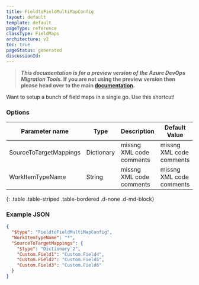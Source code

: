 ```yaml
---
title: FieldtoFieldMultiMapConfig
layout: default
template: default
pageType: reference
classType: FieldMaps
architecture: v2
toc: true
pageStatus: generated
discussionId: 
---
```



>**_This documentation is for a preview version of the Azure DevOps Migration Tools._ If you are not using the preview version then please head over to the main [documentation](https://nkdagility.com/docs/azure-devops-migration-tools).**

Want to setup a bunch of field maps in a single go. Use this shortcut!

### Options

| Parameter name         | Type    | Description                              | Default Value                            |
|------------------------|---------|------------------------------------------|------------------------------------------|
| SourceToTargetMappings | Dictionary | missng XML code comments | missng XML code comments |
| WorkItemTypeName | String | missng XML code comments | missng XML code comments |
{: .table .table-striped .table-bordered .d-none .d-md-block}


### Example JSON

```JSON
{
  "$type": "FieldtoFieldMultiMapConfig",
  "WorkItemTypeName": "*",
  "SourceToTargetMappings": {
    "$type": "Dictionary`2",
    "Custom.Field1": "Custom.Field4",
    "Custom.Field2": "Custom.Field5",
    "Custom.Field3": "Custom.Field6"
  }
}
```